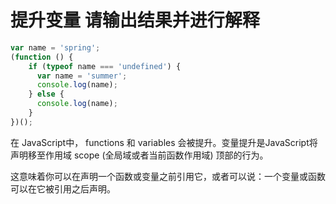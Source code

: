 # 提升变量 请输出结果并进行解释

```js
var name = 'spring';
(function () {
    if (typeof name === 'undefined') {
      var name = 'summer';
      console.log(name);
    } else {
      console.log(name);
    }
})();
```
在 JavaScript中， functions 和 variables 会被提升。变量提升是JavaScript将声明移至作用域 scope (全局域或者当前函数作用域) 顶部的行为。

这意味着你可以在声明一个函数或变量之前引用它，或者可以说：一个变量或函数可以在它被引用之后声明。
